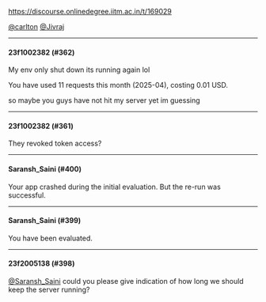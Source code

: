 https://discourse.onlinedegree.iitm.ac.in/t/169029

<a class="mention" href="/u/carlton">@carlton</a> <a class="mention" href="/u/jivraj">@Jivraj</a></p><hr>

<h4>23f1002382 (#362)</h4>
<p>My env only shut down its running again lol</p>
<p>You have used 11 requests this month (2025-04), costing 0.01 USD.</p>
<p>so maybe you guys have not hit my server yet im guessing</p><hr>

<h4>23f1002382 (#361)</h4>
<p>They revoked token access?</p><hr>

<h4>Saransh_Saini (#400)</h4>
<p>Your app crashed during the initial evaluation. But the re-run was successful.</p><hr>

<h4>Saransh_Saini (#399)</h4>
<p>You have been evaluated.</p><hr>

<h4>23f2005138 (#398)</h4>
<p><a class="mention" href="/u/saransh_saini">@Saransh_Saini</a> could you please give indication of how long we should keep the server running?